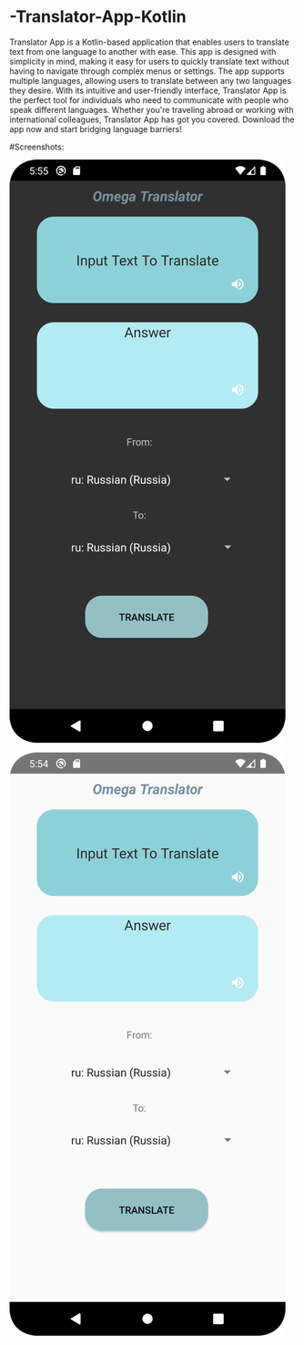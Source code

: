 # -Translator-App-Kotlin
Translator App is a Kotlin-based application that enables users to translate text from one language to another with ease. This app is designed with simplicity in mind, making it easy for users to quickly translate text without having to navigate through complex menus or settings. The app supports multiple languages, allowing users to translate between any two languages they desire. With its intuitive and user-friendly interface, Translator App is the perfect tool for individuals who need to communicate with people who speak different languages. Whether you're traveling abroad or working with international colleagues, Translator App has got you covered. Download the app now and start bridging language barriers!

#Screenshots:

![](Screenshot-2.png)

![](Screenshot-1.png)

